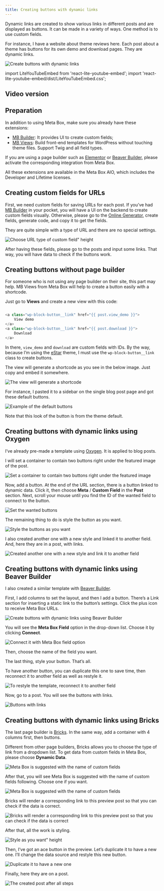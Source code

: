 ```yaml
---
title: Creating buttons with dynamic links
---
```


Dynamic links are created to show various links in different posts and are displayed as buttons. It can be made in a variety of ways. One method is to use custom fields.

For instance, I have a website about theme reviews here. Each post about a theme has buttons for its own demo and download pages. They are dynamic links.

![Create buttons with dynamic links](https://i.imgur.com/4eZDsXP.png)

import LiteYouTubeEmbed from 'react-lite-youtube-embed';
import 'react-lite-youtube-embed/dist/LiteYouTubeEmbed.css';

## Video version

<LiteYouTubeEmbed id='8sD-Lyy6-5c' />

## Preparation

In addition to using Meta Box, make sure you already have these extensions:

* <a href="https://metabox.io/plugins/meta-box-builder/">MB Builder</a>: It provides UI to create custom fields;
* <a href="https://metabox.io/plugins/mb-views/">MB Views</a>: Build front-end templates for WordPress without touching theme files. Support Twig and all field types.

If you are using a page builder such as <a href="https://metabox.io/plugins/mb-elementor-integrator/">Elementor</a> or <a href="https://metabox.io/plugins/mb-elementor-integrator/">Beaver Builder</a>, please activate the corresponding integration from Meta Box.

All these extensions are available in the Meta Box AIO, which includes the Developer and Lifetime licenses.

## Creating custom fields for URLs

First, we need custom fields for saving URLs for each post. If you’ve had <a href="https://metabox.io/plugins/meta-box-builder/">MB Builder</a> in your pocket, you will have a UI on the backend to create custom fields visually. Otherwise, please go to the <a href="https://metabox.io/online-generator/">Online Generator</a>, create fields, generate code, and copy it to get the fields.

They are quite simple with a type of URL and there are no special settings.

![Choose URL type of custom field" height](https://i.imgur.com/4YxJdnE.png)

After having these fields, please go to the posts and input some links. That way, you will have data to check if the buttons work.

## Creating buttons without page builder

For someone who is not using any page builder on their site, this part may help. MB Views from Meta Box will help to create a button easily with a shortcode.

Just go to **Views** and create a new view with this code:

```php

<a class="wp-block-button__link" href="{{ post.view_demo }}">
    View demo
</a>
<a class="wp-block-button__link" href="{{ post.download }}">
    Download
</a>

```


In there, `view_demo` and `download` are custom fields with IDs. By the way, because I’m using the <a href="https://gretathemes.com/wordpress-themes/estar/">eStar</a> theme, I must use the `wp-block-button__link` class to create buttons.

The view will generate a shortcode as you see in the below image. Just copy and embed it somewhere.

![The view will generate a shortcode](https://i.imgur.com/wqfanwd.png)

For instance, I pasted it to a sidebar on the single blog post page and got these default buttons.

![Example of the default buttons](https://i.imgur.com/KbrVNak.png)

Note that this look of the button is from the theme default.

## Creating buttons with dynamic links using Oxygen

I’ve already pre-made a template using <a href="https://oxygenbuilder.com/">Oxygen</a>. It is applied to blog posts.

I will set a container to contain two buttons right under the featured image of the post.

![Set a container to contain two buttons right under the featured image](https://i.imgur.com/Vk9dVOF.png)

Now, add a button. At the end of the URL section, there is a button linked to dynamic data. Click it, then choose **Meta** / **Custom** **Field** in the **Post** section. Next, scroll your mouse until you find the ID of the wanted field to connect to the button.

![Set the wanted buttons](https://i.imgur.com/0MnXzkH.png)

The remaining thing to do is style the button as you want.

![Style the buttons as you want](https://i.imgur.com/mpf6wGt.png)

I also created another one with a new style and linked it to another field. And, here they are in a post, with links.

![Created another one with a new style and link it to another field](https://i.imgur.com/VGaSsEY.png)

## Creating buttons with dynamic links using Beaver Builder

I also created a similar template with <a href="https://www.wpbeaverbuilder.com/">Beaver Builder</a>.

First, I add columns to set the layout, and then I add a button. There’s a Link section for inserting a static link to the button’s settings. Click the plus icon to receive Meta Box URLs.

![Create buttons with dynamic links using Beaver Builder](https://i.imgur.com/STX2ztz.png)

You will see the **Meta Box Field** option in the drop-down list. Choose it by clicking **Connect**.

![Connect it with Meta Box field option](https://I.imgur.com/Y8DWp57.png)

Then, choose the name of the field you want.

The last thing, style your button. That’s all.

To have another button, you can duplicate this one to save time, then reconnect it to another field as well as restyle it.

![To restyle the template, reconnect it to another field](https://i.imgur.com/HBwcQAD.png)

Now, go to a post. You will see the buttons with links.

![Buttons with links](https://i.imgur.com/yjgAJo7.png)

## Creating buttons with dynamic links using Bricks

The last page builder is <a href="https://bricksbuilder.io/">Bricks</a>. In the same way, add a container with 4 columns first, then buttons.

Different from other page builders, Bricks allows you to choose the type of link from a dropdown list. To get data from custom fields in Meta Box, please choose **Dynamic Data**.

![Meta Box is suggested with the name of custom fields](https://i.imgur.com/8AuikQQ.png)

After that, you will see Meta Box is suggested with the name of custom fields following. Choose one if you want.

![Meta Box is suggested with the name of custom fields](https://i.imgur.com/WtMoWZg.png)

Bricks will render a corresponding link to this preview post so that you can check if the data is correct.

![Bricks will render a corresponding link to this preview post so that you can check if the data is correct](https://i.imgur.com/0OxPFAB.png)

After that, all the work is styling.

![Style as you want" height](https://i.imgur.com/7c2FqO2.png)

Then, I’ve got an ace button in the preview. Let’s duplicate it to have a new one. I’ll change the data source and restyle this new button.

![Duplicate it to have a new one](https://i.imgur.com/xA5IPOO.png)

Finally, here they are on a post.

![The created post after all steps](https://i.imgur.com/1m0k62M.png)
